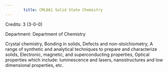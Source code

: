 ```yaml
---
        title: CML661 Solid State Chemistry
---
```

Credits: 3 (3-0-0)

Department: Department of Chemistry

Crystal chemistry, Bonding in solids, Defects and non-stoichiometry, A range of synthetic and analytical techniques to prepare and characterize solids, Electronic, magnetic, and superconducting properties, Optical properties which include: luminescence and lasers, nanostructures and low dimensional properties, etc.